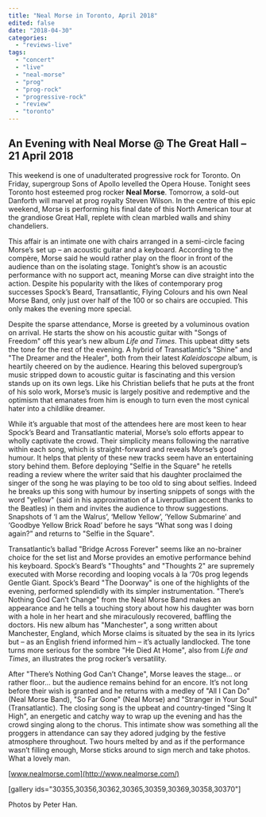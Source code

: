 ```yaml
---
title: "Neal Morse in Toronto, April 2018"
edited: false
date: "2018-04-30"
categories:
  - "reviews-live"
tags:
  - "concert"
  - "live"
  - "neal-morse"
  - "prog"
  - "prog-rock"
  - "progressive-rock"
  - "review"
  - "toronto"
---
```


## An Evening with Neal Morse @ The Great Hall – 21 April 2018

This weekend is one of unadulterated progressive rock for Toronto. On Friday, supergroup Sons of Apollo levelled the Opera House. Tonight sees Toronto host esteemed prog rocker **Neal Morse**. Tomorrow, a sold-out Danforth will marvel at prog royalty Steven Wilson. In the centre of this epic weekend, Morse is performing his final date of this North American tour at the grandiose Great Hall, replete with clean marbled walls and shiny chandeliers.

This affair is an intimate one with chairs arranged in a semi-circle facing Morse’s set up – an acoustic guitar and a keyboard. According to the compère, Morse said he would rather play on the floor in front of the audience than on the isolating stage. Tonight’s show is an acoustic performance with no support act, meaning Morse can dive straight into the action. Despite his popularity with the likes of contemporary prog successes Spock’s Beard, Transatlantic, Flying Colours and his own Neal Morse Band, only just over half of the 100 or so chairs are occupied. This only makes the evening more special.

Despite the sparse attendance, Morse is greeted by a voluminous ovation on arrival. He starts the show on his acoustic guitar with "Songs of Freedom" off this year’s new album _Life and Times_. This upbeat ditty sets the tone for the rest of the evening. A hybrid of Transatlantic’s "Shine" and "The Dreamer and the Healer", both from their latest _Kaleidoscope_ album, is heartily cheered on by the audience. Hearing this beloved supergroup’s music stripped down to acoustic guitar is fascinating and this version stands up on its own legs. Like his Christian beliefs that he puts at the front of his solo work, Morse’s music is largely positive and redemptive and the optimism that emanates from him is enough to turn even the most cynical hater into a childlike dreamer.

While it’s arguable that most of the attendees here are most keen to hear Spock’s Beard and Transatlantic material, Morse’s solo efforts appear to wholly captivate the crowd. Their simplicity means following the narrative within each song, which is straight-forward and reveals Morse’s good humour. It helps that plenty of these new tracks seem have an entertaining story behind them. Before deploying "Selfie in the Square" he retells reading a review where the writer said that his daughter proclaimed the singer of the song he was playing to be too old to sing about selfies. Indeed he breaks up this song with humour by inserting snippets of songs with the word "yellow" (said in his approximation of a Liverpudlian accent thanks to the Beatles) in them and invites the audience to throw suggestions. Snapshots of ‘I am the Walrus’, ‘Mellow Yellow’, ‘Yellow Submarine’ and ‘Goodbye Yellow Brick Road’ before he says “What song was I doing again?” and returns to "Selfie in the Square".

Transatlantic’s ballad "Bridge Across Forever" seems like an no-brainer choice for the set list and Morse provides an emotive performance behind his keyboard. Spock’s Beard’s "Thoughts" and "Thoughts 2" are supremely executed with Morse recording and looping vocals à la ‘70s prog legends Gentle Giant. Spock’s Beard "The Doorway" is one of the highlights of the evening, performed splendidly with its simpler instrumentation. "There’s Nothing God Can’t Change" from the Neal Morse Band makes an appearance and he tells a touching story about how his daughter was born with a hole in her heart and she miraculously recovered, baffling the doctors. His new album has "Manchester", a song written about Manchester, England, which Morse claims is situated by the sea in its lyrics but – as an English friend informed him – it’s actually landlocked. The tone turns more serious for the sombre "He Died At Home", also from _Life and Times_, an illustrates the prog rocker’s versatility.

After "There’s Nothing God Can’t Change", Morse leaves the stage… or rather floor… but the audience remains behind for an encore. It’s not long before their wish is granted and he returns with a medley of "All I Can Do" (Neal Morse Band), "So Far Gone" (Neal Morse) and "Stranger in Your Soul" (Transatlantic). The closing song is the upbeat and country-tinged "Sing It High", an energetic and catchy way to wrap up the evening and has the crowd singing along to the chorus. This intimate show was something all the proggers in attendance can say they adored judging by the festive atmosphere throughout. Two hours melted by and as if the performance wasn’t filling enough, Morse sticks around to sign merch and take photos. What a lovely man.

[www.nealmorse.com](http://www.nealmorse.com/)

\[gallery ids="30355,30356,30362,30365,30359,30369,30358,30370"\]

Photos by Peter Han.
